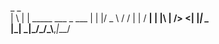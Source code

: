  _   _                     
| \ | | _____  ___   _ ___ 
|  \| |/ _ \ \/ / | | / __|
| |\  |  __/>  <| |_| \__ \
|_| \_|\___/_/\_\\__,_|___/

